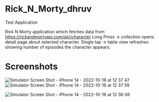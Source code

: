 # Rick_N_Morty_dhruv
Test Application

Rick N Morty application which fetches data from https://rickandmortyapi.com/api/character 
Long Press -> collection opens detail page about selected character.
Single tap -> table view refreshes showing number of episodes the character appears. 

# Screenshots
![Simulator Screen Shot - iPhone 14 - 2022-10-16 at 12 37 47](https://user-images.githubusercontent.com/70341587/196023104-cda2fd60-c872-4bff-b6df-c534af03627f.png)
![Simulator Screen Shot - iPhone 14 - 2022-10-16 at 12 37 59](https://user-images.githubusercontent.com/70341587/196023127-7dd079c8-7a20-4b21-9a5f-2a863caa52b1.png)



![Simulator Screen Shot - iPhone 14 - 2022-10-16 at 12 38 06](https://user-images.githubusercontent.com/70341587/196023029-7e2e336a-444a-49fe-aa55-08a6585b88f7.png)


